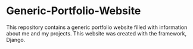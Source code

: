 # Generic-Portfolio-Website
This repository contains a generic portfolio website filled with information about me and my projects.  This website was created with the framework, Django.
